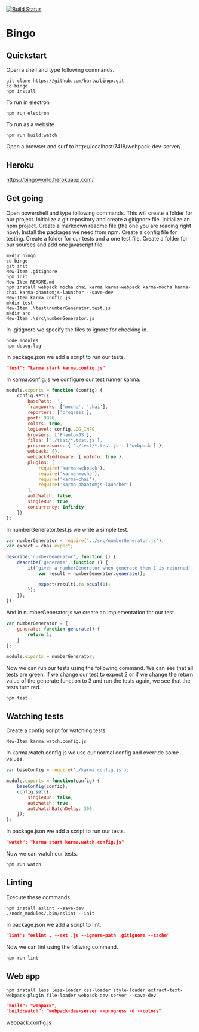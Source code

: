 [![Build Status](https://travis-ci.org/bartw/bingo.svg?branch=master)](https://travis-ci.org/bartw/bingo)

# Bingo

## Quickstart

Open a shell and type following commands.

```shell
git clone https://github.com/bartw/bingo.git
cd bingo
npm install
```

To run in electron

```shell
npm run electron
```

To run as a website

```shell
npm run build:watch
```

Open a browser and surf to http://localhost:7418/webpack-dev-server/.

## Heroku

https://bingoworld.herokuapp.com/

## Get going

Open powershell and type following commands.
This will create a folder for our project. 
Initialize a git repository and create a gitignore file.
Initialize an npm project.
Create a markdown readme file (the one you are reading right now).
Install the packages we need from npm.
Create a config file for testing.
Create a folder for our tests and a one test file.
Create a folder for our sources and add one javascript file.

```shell
mkdir bingo
cd bingo
git init
New-Item .gitignore
npm init
New-Item README.md
npm install webpack mocha chai karma karma-webpack karma-mocha karma-chai karma-phantomjs-launcher --save-dev
New-Item karma.config.js
mkdir test
New-Item .\test\numberGenerator.test.js
mkdir src
New-Item .\src\numberGenerator.js
```

In .gitignore we specify the files to ignore for checking in.

```
node_modules
npm-debug.log
```

In package.json we add a script to run our tests.

```json
"test": "karma start karma.config.js"
```

In karma.config.js we configure our test runner karma.

```js
module.exports = function (config) {
    config.set({
        basePath: '',
        frameworks: ['mocha', 'chai'],
        reporters: ['progress'],
        port: 9876,
        colors: true,
        logLevel: config.LOG_INFO,
        browsers: ['PhantomJS'],
        files: ['./test/*.test.js'],
        preprocessors: { './test/*.test.js': ['webpack'] },
        webpack: {},
        webpackMiddleware: { noInfo: true },
        plugins: [
            require('karma-webpack'),
            require('karma-mocha'),
            require('karma-chai'),  
            require('karma-phantomjs-launcher')
        ],
        autoWatch: false,
        singleRun: true,
        concurrency: Infinity
    })
};
```

In numberGenerator.test.js we write a simple test.

```js
var numberGenerator = require('../src/numberGenerator.js');
var expect = chai.expect;

describe('numberGenerator', function () {
    describe('generate', function () {
        it('given a numberGenerator when generate then 1 is returned', function () {
            var result = numberGenerator.generate();

            expect(result).to.equal(1);
        });
    });
});
```

And in numberGenerator.js we create an implementation for our test.

```js
var numberGenerator = {
    generate: function generate() {
        return 1;
    }
};

module.exports = numberGenerator;
```

Now we can run our tests using the following command.
We can see that all tests are green.
If we change our test to expect 2 or if we change the return value of the generate function to 3 and run the tests again, we see that the tests turn red.

```shell
npm test
```

## Watching tests

Create a config script for watching tests.

```shell
New-Item karma.watch.config.js
```

In karma.watch.config.js we use our normal config and override some values.

```js
var baseConfig = require('./karma.config.js');

module.exports = function(config) {
    baseConfig(config);
    config.set({
        singleRun: false,
        autoWatch: true,
        autoWatchBatchDelay: 300
    });
};
```

In package.json we add a script to run our tests.

```json
"watch": "karma start karma.watch.config.js"
```

Now we can watch our tests.

```shell
npm run watch
```

## Linting

Execute these commands.

```shell
npm install eslint --save-dev
./node_modules/.bin/eslint --init
```

In package.json we add a script to lint.

```json
"lint": "eslint . --ext .js --ignore-path .gitignore --cache"
```

Now we can lint using the follwing command.

```shell
npm run lint
```

## Web app

```shell
npm install less less-loader css-loader style-loader extract-text-webpack-plugin file-loader webpack-dev-server --save-dev
```

```json
"build": "webpack",
"build:watch": "webpack-dev-server --progress -d --colors"
```

webpack.config.js